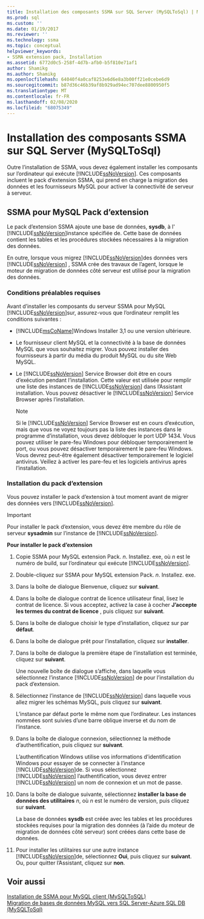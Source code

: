 ```yaml
---
title: Installation des composants SSMA sur SQL Server (MySQLToSql) | Microsoft Docs
ms.prod: sql
ms.custom: ''
ms.date: 01/19/2017
ms.reviewer: ''
ms.technology: ssma
ms.topic: conceptual
helpviewer_keywords:
- SSMA extension pack, Installation
ms.assetid: 6772d0c5-258f-4d7b-afb0-b5f810e71af1
author: Shamikg
ms.author: Shamikg
ms.openlocfilehash: 64040f4a0caf8253e6d6e8a3b00ff21e0cebe6d9
ms.sourcegitcommit: b87d36c46b39af8b929ad94ec707dee8800950f5
ms.translationtype: MT
ms.contentlocale: fr-FR
ms.lasthandoff: 02/08/2020
ms.locfileid: "68075349"
---
```

# <a name="installing-ssma-components-on-sql-server-mysqltosql"></a>Installation des composants SSMA sur SQL Server (MySQLToSql)
Outre l’installation de SSMA, vous devez également installer les composants sur l’ordinateur qui exécute [!INCLUDE[ssNoVersion](../../includes/ssnoversion-md.md)]. Ces composants incluent le pack d’extension SSMA, qui prend en charge la migration des données et les fournisseurs MySQL pour activer la connectivité de serveur à serveur.  
  
## <a name="ssma-for-mysql-extension-pack"></a>SSMA pour MySQL Pack d’extension  
Le pack d’extension SSMA ajoute une base de données, **sysdb**, à l' [!INCLUDE[ssNoVersion](../../includes/ssnoversion-md.md)]instance spécifiée de. Cette base de données contient les tables et les procédures stockées nécessaires à la migration des données.  
  
En outre, lorsque vous migrez [!INCLUDE[ssNoVersion](../../includes/ssnoversion-md.md)]des données vers [!INCLUDE[ssNoVersion](../../includes/ssnoversion-md.md)] , SSMA crée des travaux de l’agent, lorsque le moteur de migration de données côté serveur est utilisé pour la migration des données.  
  
### <a name="prerequisites"></a>Conditions préalables requises  
Avant d’installer les composants du serveur SSMA pour MySQL [!INCLUDE[ssNoVersion](../../includes/ssnoversion-md.md)]sur, assurez-vous que l’ordinateur remplit les conditions suivantes :  
  
-   [!INCLUDE[msCoName](../../includes/msconame_md.md)]Windows Installer 3,1 ou une version ultérieure.  
  
-   Le fournisseur client MySQL et la connectivité à la base de données MySQL que vous souhaitez migrer. Vous pouvez installer des fournisseurs à partir du média du produit MySQL ou du site Web MySQL.  
  
-   Le [!INCLUDE[ssNoVersion](../../includes/ssnoversion-md.md)] Service Browser doit être en cours d’exécution pendant l’installation. Cette valeur est utilisée pour remplir une liste des instances de [!INCLUDE[ssNoVersion](../../includes/ssnoversion-md.md)] dans l’Assistant installation. Vous pouvez désactiver le [!INCLUDE[ssNoVersion](../../includes/ssnoversion-md.md)] Service Browser après l’installation.  
  
    > [!NOTE]  
    > Si le [!INCLUDE[ssNoVersion](../../includes/ssnoversion-md.md)] Service Browser est en cours d’exécution, mais que vous ne voyez toujours pas la liste des instances dans le programme d’installation, vous devez débloquer le port UDP 1434. Vous pouvez utiliser le pare-feu Windows pour débloquer temporairement le port, ou vous pouvez désactiver temporairement le pare-feu Windows. Vous devrez peut-être également désactiver temporairement le logiciel antivirus. Veillez à activer les pare-feu et les logiciels antivirus après l’installation.  
  
### <a name="installing-the-extension-pack"></a>Installation du pack d’extension  
Vous pouvez installer le pack d’extension à tout moment avant de migrer des données vers [!INCLUDE[ssNoVersion](../../includes/ssnoversion-md.md)].  
  
> [!IMPORTANT]  
> Pour installer le pack d’extension, vous devez être membre du rôle de serveur **sysadmin** sur l’instance de [!INCLUDE[ssNoVersion](../../includes/ssnoversion-md.md)].  
  
**Pour installer le pack d’extension**  
  
1.  Copie SSMA pour MySQL extension Pack. *n*. Installez. exe, où *n* est le numéro de build, sur l’ordinateur qui exécute [!INCLUDE[ssNoVersion](../../includes/ssnoversion-md.md)].  
  
2.  Double-cliquez sur SSMA pour MySQL extension Pack. *n*. Installez. exe.  
  
3.  Dans la boîte de dialogue Bienvenue, cliquez sur **suivant**.  
  
4.  Dans la boîte de dialogue contrat de licence utilisateur final, lisez le contrat de licence. Si vous acceptez, activez la case à cocher **J’accepte les termes du contrat de licence** , puis cliquez sur **suivant**.  
  
5.  Dans la boîte de dialogue choisir le type d’installation, cliquez sur par **défaut**.  
  
6.  Dans la boîte de dialogue prêt pour l’installation, cliquez sur **installer**.  
  
7.  Dans la boîte de dialogue la première étape de l’installation est terminée, cliquez sur **suivant**.  
  
    Une nouvelle boîte de dialogue s’affiche, dans laquelle vous sélectionnez l’instance [!INCLUDE[ssNoVersion](../../includes/ssnoversion-md.md)] de pour l’installation du pack d’extension.  
  
8.  Sélectionnez l’instance de [!INCLUDE[ssNoVersion](../../includes/ssnoversion-md.md)] dans laquelle vous allez migrer les schémas MySQL, puis cliquez sur **suivant**.  
  
    L’instance par défaut porte le même nom que l’ordinateur. Les instances nommées sont suivies d’une barre oblique inverse et du nom de l’instance.  
  
9. Dans la boîte de dialogue connexion, sélectionnez la méthode d’authentification, puis cliquez sur **suivant**.  
  
    L’authentification Windows utilise vos informations d’identification Windows pour essayer de se connecter à l’instance [!INCLUDE[ssNoVersion](../../includes/ssnoversion-md.md)]de. Si vous sélectionnez [!INCLUDE[ssNoVersion](../../includes/ssnoversion-md.md)] l’authentification, vous devez entrer [!INCLUDE[ssNoVersion](../../includes/ssnoversion-md.md)] un nom de connexion et un mot de passe.  
  
10. Dans la boîte de dialogue suivante, sélectionnez **installer la base de données des utilitaires** *n*, où *n* est le numéro de version, puis cliquez sur **suivant**.  
  
    La base de données **sysdb** est créée avec les tables et les procédures stockées requises pour la migration des données (à l’aide du moteur de migration de données côté serveur) sont créées dans cette base de données.  
  
11. Pour installer les utilitaires sur une autre instance [!INCLUDE[ssNoVersion](../../includes/ssnoversion-md.md)]de, sélectionnez **Oui**, puis cliquez sur **suivant**. Ou, pour quitter l’Assistant, cliquez sur **non**.  
  
## <a name="see-also"></a>Voir aussi  
[Installation de SSMA pour MySQL client &#40;MySQLToSQL&#41;](../../ssma/mysql/installing-ssma-for-mysql-client-mysqltosql.md)  
[Migration de bases de données MySQL vers SQL Server-Azure SQL DB &#40;MySQLToSql&#41;](../../ssma/mysql/migrating-mysql-databases-to-sql-server-azure-sql-db-mysqltosql.md)  
  
